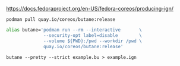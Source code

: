 https://docs.fedoraproject.org/en-US/fedora-coreos/producing-ign/

`podman pull quay.io/coreos/butane:release`

```bash
alias butane='podman run --rm --interactive       \
              --security-opt label=disable        \
              --volume ${PWD}:/pwd --workdir /pwd \
              quay.io/coreos/butane:release'
```

`butane --pretty --strict example.bu > example.ign
`
